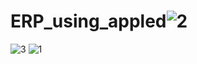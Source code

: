 # ERP_using_appled![2](https://github.com/user-attachments/assets/35130348-ee4d-4c7d-8f14-9db8a5461348)
![3](https://github.com/user-attachments/assets/53bfa596-1b1f-4593-b144-aaa52b1e939d)
![1](https://github.com/user-attachments/assets/3cb9d625-86c7-484f-b7da-03902d4cdbe4)
